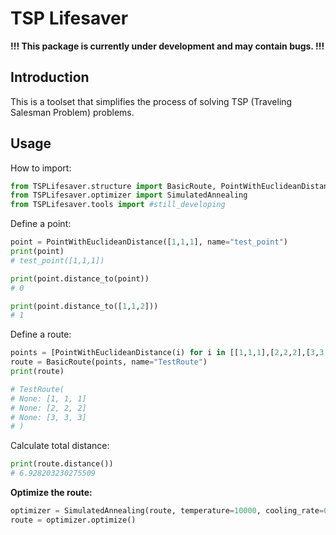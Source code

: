 # TSP Lifesaver
**!!! This package is currently under development and may contain bugs. !!!**

## Introduction

This is a toolset that simplifies the process of solving TSP (Traveling Salesman Problem) problems.

## Usage

How to import:
```python
from TSPLifesaver.structure import BasicRoute, PointWithEuclideanDistance
from TSPLifesaver.optimizer import SimulatedAnnealing
from TSPLifesaver.tools import #still_developing
```

Define a point:
```python
point = PointWithEuclideanDistance([1,1,1], name="test_point")
print(point)
# test_point([1,1,1])

print(point.distance_to(point))
# 0

print(point.distance_to([1,1,2]))
# 1
```

Define a route:
```python
points = [PointWithEuclideanDistance(i) for i in [[1,1,1],[2,2,2],[3,3,3]]]
route = BasicRoute(points, name="TestRoute")
print(route)

# TestRoute(
# None: [1, 1, 1]
# None: [2, 2, 2]
# None: [3, 3, 3]
# )
```

Calculate total distance:
```python
print(route.distance())
# 6.928203230275509
```

**Optimize the route:**
```python
optimizer = SimulatedAnnealing(route, temperature=10000, cooling_rate=0.003, min_temperature=1)
route = optimizer.optimize()
```
